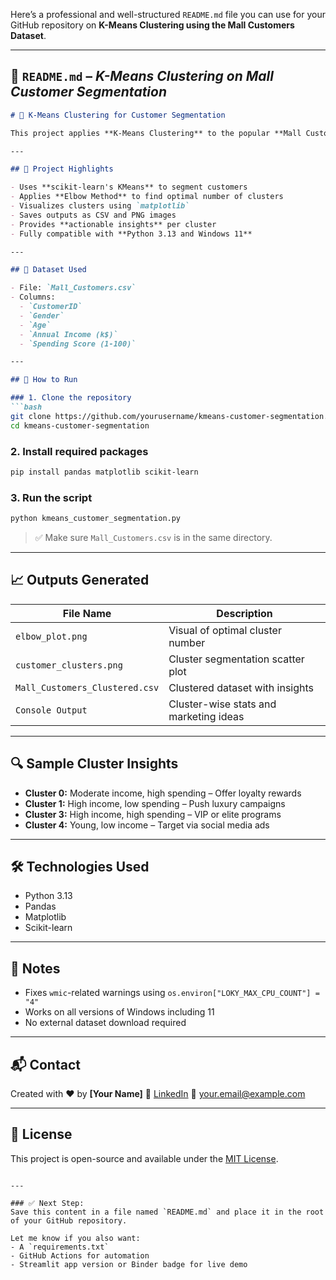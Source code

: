 Here’s a professional and well-structured `README.md` file you can use for your GitHub repository on **K-Means Clustering using the Mall Customers Dataset**.

---

## 📄 `README.md` – *K-Means Clustering on Mall Customer Segmentation*

````markdown
# 🧠 K-Means Clustering for Customer Segmentation

This project applies **K-Means Clustering** to the popular **Mall Customers dataset** to identify unique customer segments based on their annual income and spending score. It's ideal for marketing teams, analysts, and data science learners looking to understand customer behavior.

---

## 📌 Project Highlights

- Uses **scikit-learn's KMeans** to segment customers
- Applies **Elbow Method** to find optimal number of clusters
- Visualizes clusters using `matplotlib`
- Saves outputs as CSV and PNG images
- Provides **actionable insights** per cluster
- Fully compatible with **Python 3.13 and Windows 11**

---

## 📂 Dataset Used

- File: `Mall_Customers.csv`
- Columns:
  - `CustomerID`
  - `Gender`
  - `Age`
  - `Annual Income (k$)`
  - `Spending Score (1-100)`

---

## 🚀 How to Run

### 1. Clone the repository
```bash
git clone https://github.com/yourusername/kmeans-customer-segmentation.git
cd kmeans-customer-segmentation
````

### 2. Install required packages

```bash
pip install pandas matplotlib scikit-learn
```

### 3. Run the script

```bash
python kmeans_customer_segmentation.py
```

> ✅ Make sure `Mall_Customers.csv` is in the same directory.

---

## 📈 Outputs Generated

| File Name                      | Description                            |
| ------------------------------ | -------------------------------------- |
| `elbow_plot.png`               | Visual of optimal cluster number       |
| `customer_clusters.png`        | Cluster segmentation scatter plot      |
| `Mall_Customers_Clustered.csv` | Clustered dataset with insights        |
| `Console Output`               | Cluster-wise stats and marketing ideas |

---

## 🔍 Sample Cluster Insights

* **Cluster 0:** Moderate income, high spending – Offer loyalty rewards
* **Cluster 1:** High income, low spending – Push luxury campaigns
* **Cluster 3:** High income, high spending – VIP or elite programs
* **Cluster 4:** Young, low income – Target via social media ads

---

## 🛠 Technologies Used

* Python 3.13
* Pandas
* Matplotlib
* Scikit-learn

---

## 📌 Notes

* Fixes `wmic`-related warnings using `os.environ["LOKY_MAX_CPU_COUNT"] = "4"`
* Works on all versions of Windows including 11
* No external dataset download required

---

## 📬 Contact

Created with ❤️ by **\[Your Name]**
🔗 [LinkedIn](https://www.linkedin.com/in/yourprofile)
📧 [your.email@example.com](mailto:your.email@example.com)

---

## 📄 License

This project is open-source and available under the [MIT License](LICENSE).

```

---

### ✅ Next Step:
Save this content in a file named `README.md` and place it in the root of your GitHub repository.

Let me know if you also want:
- A `requirements.txt`
- GitHub Actions for automation
- Streamlit app version or Binder badge for live demo
```
